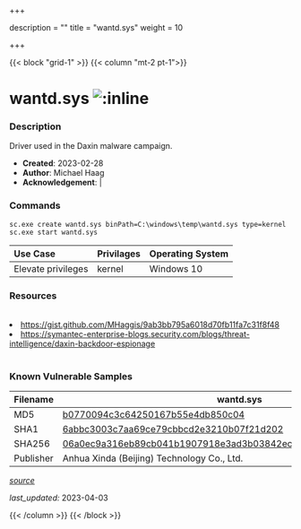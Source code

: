 +++

description = ""
title = "wantd.sys"
weight = 10

+++


{{< block "grid-1" >}}
{{< column "mt-2 pt-1">}}


# wantd.sys ![:inline](/images/twitter_verified.png) 


### Description

Driver used in the Daxin malware campaign.

- **Created**: 2023-02-28
- **Author**: Michael Haag
- **Acknowledgement**:  | [](https://twitter.com/)

### Commands

```
sc.exe create wantd.sys binPath=C:\windows\temp\wantd.sys type=kernel
sc.exe start wantd.sys
```

| Use Case | Privilages | Operating System | 
|:---- | ---- | ---- |
| Elevate privileges | kernel | Windows 10 |

### Resources
<br>
<li><a href="https://gist.github.com/MHaggis/9ab3bb795a6018d70fb11fa7c31f8f48">https://gist.github.com/MHaggis/9ab3bb795a6018d70fb11fa7c31f8f48</a></li>
<li><a href="https://symantec-enterprise-blogs.security.com/blogs/threat-intelligence/daxin-backdoor-espionage">https://symantec-enterprise-blogs.security.com/blogs/threat-intelligence/daxin-backdoor-espionage</a></li>
<br>

### Known Vulnerable Samples

| Filename | wantd.sys |
|:---- | ---- | 
| MD5 | <a href="https://www.virustotal.com/gui/file/b0770094c3c64250167b55e4db850c04">b0770094c3c64250167b55e4db850c04</a> |
| SHA1 | <a href="https://www.virustotal.com/gui/file/6abbc3003c7aa69ce79cbbcd2e3210b07f21d202">6abbc3003c7aa69ce79cbbcd2e3210b07f21d202</a> |
| SHA256 | <a href="https://www.virustotal.com/gui/file/06a0ec9a316eb89cb041b1907918e3ad3b03842ec65f004f6fa74d57955573a4">06a0ec9a316eb89cb041b1907918e3ad3b03842ec65f004f6fa74d57955573a4</a> |
| Publisher | Anhua Xinda (Beijing) Technology Co., Ltd. || Signature | A,  , r, e, q, u, i, r, e, d,  , c, e, r, t, i, f, i, c, a, t, e,  , i, s,  , n, o, t,  , w, i, t, h, i, n,  , i, t, s,  , v, a, l, i, d, i, t, y,  , p, e, r, i, o, d,  , w, h, e, n,  , v, e, r, i, f, y, i, n, g,  , a, g, a, i, n, s, t,  , t, h, e,  , c, u, r, r, e, n, t,  , s, y, s, t, e, m,  , c, l, o, c, k,  , o, r,  , t, h, e,  , t, i, m, e, s, t, a, m, p,  , i, n,  , t, h, e,  , s, i, g, n, e, d,  , f, i, l, e, .   || Date | 11:59 PM 11/27/2013 || Company | Microsoft Corporation || Description | WAN Transport Driver || Product | Microsoft Windows Operating System |


[*source*](https://github.com/magicsword-io/LOLDrivers/tree/main/yaml/wantd.sys.yml)

*last_updated:* 2023-04-03








{{< /column >}}
{{< /block >}}
